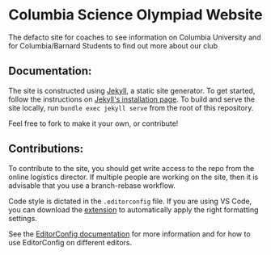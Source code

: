 # Columbia Science Olympiad Website

The defacto site for coaches to see information on Columbia University and for Columbia/Barnard Students to find out more about our club

## Documentation:

The site is constructed using [Jekyll](https://jekyllrb.com/), a static site generator. To get started, follow the instructions on [Jekyll's installation page](https://jekyllrb.com/docs/installation/). To build and serve the site locally, run `bundle exec jekyll serve` from the root of this repository.

Feel free to fork to make it your own, or contribute!

## Contributions:

To contribute to the site, you should get write access to the repo from the online logistics director. If multiple people are working on the site, then it is advisable that you use a branch-rebase workflow.

Code style is dictated in the `.editorconfig` file. If you are using VS Code, you can download the [extension](https://marketplace.visualstudio.com/items?itemName=EditorConfig.EditorConfig) to automatically apply the right formatting settings.

See the [EditorConfig documentation](https://editorconfig.org/) for more information and for how to use EditorConfig on different editors.